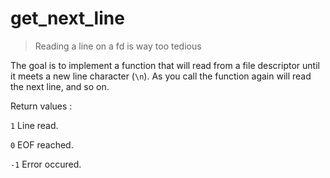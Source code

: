 # get_next_line
> Reading a line on a fd is way too tedious

The goal is to implement a function that will read from a file descriptor until it meets a new line character (`\n`).
As you call the function again will read the next line, and so on.

Return values :

`1`  Line read.

`0`  EOF reached.

`-1` Error occured.
